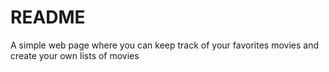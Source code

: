 # README

A simple web page where you can keep track of your favorites movies and create your own lists of movies

